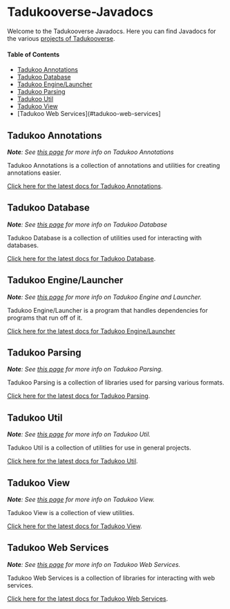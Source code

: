 # Tadukooverse-Javadocs
Welcome to the Tadukooverse Javadocs. Here you can find Javadocs for the various [projects of Tadukooverse](https://tadukooverse.github.io/projects.html).

#### Table of Contents
* [Tadukoo Annotations](#tadukoo-annotations)
* [Tadukoo Database](#tadukoo-database)
* [Tadukoo Engine/Launcher](#tadukoo-enginelauncher)
* [Tadukoo Parsing](#tadukoo-parsing)
* [Tadukoo Util](#tadukoo-util)
* [Tadukoo View](#tadukoo-view)
* [Tadukoo Web Services](#tadukoo-web-services]

## Tadukoo Annotations
***Note**: See [this page](https://tadukooverse.github.io/projects/TadukooAnnotations.html) for more info on Tadukoo Annotations*

Tadukoo Annotations is a collection of annotations and utilities for creating annotations easier.

[Click here for the latest docs for Tadukoo Annotations](/TadukooAnnotations/current/index.html).

## Tadukoo Database
***Note**: See [this page](https://tadukooverse.github.io/projects/TadukooDatabase.html) for more info on Tadukoo Database*

Tadukoo Database is a collection of utilities used for interacting with databases.

[Click here for the latest docs for Tadukoo Database](/TadukooDatabase/current/index.html).

## Tadukoo Engine/Launcher
***Note**: See [this page](https://tadukooverse.github.io/projects/TadukooEngine.html) for more info on Tadukoo Engine and Launcher.*

Tadukoo Engine/Launcher is a program that handles dependencies for programs that run off of it.

[Click here for the latest docs for Tadukoo Engine/Launcher](/TadukooEngine/current/index.html)

## Tadukoo Parsing
***Note**: See [this page](https://tadukooverse.github.io/projects/TadukooParsing.html) for more info on Tadukoo Parsing.*

Tadukoo Parsing is a collection of libraries used for parsing various formats.

[Click here for the latest docs for Tadukoo Parsing](/TadukooParsing/current/index.html).

## Tadukoo Util
***Note**: See [this page](https://tadukooverse.github.io/projects/TadukooUtil.html) for more info on Tadukoo Util.*

Tadukoo Util is a collection of utilities for use in general projects.

[Click here for the latest docs for Tadukoo Util](/TadukooUtil/current/index.html).

## Tadukoo View
***Note**: See [this page](https://tadukooverse.github.io/projects/TadukooView.html) for more info on Tadukoo View.*

Tadukoo View is a collection of view utilities.

[Click here for the latest docs for Tadukoo View](/TadukooView/current/index.html).

## Tadukoo Web Services
***Note**: See [this page](https://tadukooverse.github.io/projects/TadukooWebServices.html) for more info on Tadukoo Web Services.*

Tadukoo Web Services is a collection of libraries for interacting with web services.

[Click here for the latest docs for Tadukoo Web Services](/TadukooWebServices/current/index.html).
